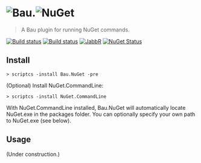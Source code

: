 # ![Bau](https://raw.githubusercontent.com/bau-build/bau/dev/assets/bau.128.png).![NuGet](https://www.nuget.org/Content/Logos/nugetlogo.png)

> A Bau plugin for running NuGet commands.

[![Build status](http://img.shields.io/appveyor/ci/bau-ci/bau-nuget.svg?style=flat-square)](https://ci.appveyor.com/project/bau-ci/bau-nuget/branch/dev) [![Build status](http://img.shields.io/travis/bau-build/bau-nuget.svg?style=flat-square)](https://travis-ci.org/bau-build/bau-nuget) [![JabbR](http://img.shields.io/badge/JabbR-bau-blue.svg?style=flat-square)](https://jabbr.net/#/rooms/bau) [![NuGet Status](http://img.shields.io/badge/NuGet-alpha-blue.svg?style=flat-square)](https://www.nuget.org/packages/Bau.NuGet/)

## Install

```batch
> scriptcs -install Bau.NuGet -pre
```

(Optional) Install NuGet.CommandLine:
```batch
> scriptcs -install NuGet.CommandLine
```
With NuGet.CommandLine installed, Bau.NuGet will automatically locate NuGet.exe in the packages folder. You can optionally specify your own path to NuGet.exe (see below).

## Usage

(Under construction.)

